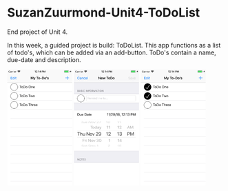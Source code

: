 # SuzanZuurmond-Unit4-ToDoList
End project of Unit 4.

In this week, a guided project is build: ToDoList. This app functions as a list of todo's, which can be added via an add-button. ToDo's contain a name, due-date and description.


<img src="doc/BeginScreen.png" width="30%" title="Begin Screen">  <img src="doc/ToDo.png" width="30%" title="Todo addition Screen"> <img src="doc/CheckedTodos.png" width="30%" title="Begin Screen with Checked Todo's">
